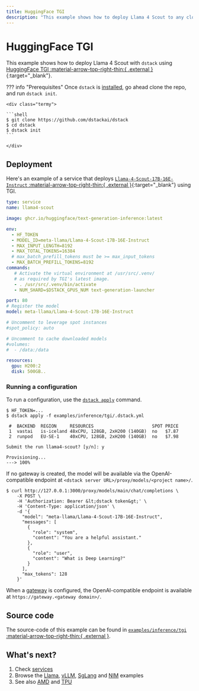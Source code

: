 ```yaml
---
title: HuggingFace TGI
description: "This example shows how to deploy Llama 4 Scout to any cloud or on-premises environment using HuggingFace TGI and dstack."
---
```


# HuggingFace TGI

This example shows how to deploy Llama 4 Scout with `dstack` using [HuggingFace TGI :material-arrow-top-right-thin:{ .external }](https://huggingface.co/docs/text-generation-inference/en/index){:target="_blank"}.

??? info "Prerequisites"
    Once `dstack` is [installed](https://dstack.ai/docs/installation), go ahead clone the repo, and run `dstack init`.

    <div class="termy">
 
    ```shell
    $ git clone https://github.com/dstackai/dstack
    $ cd dstack
    $ dstack init
    ```
 
    </div>

## Deployment

Here's an example of a service that deploys [`Llama-4-Scout-17B-16E-Instruct` :material-arrow-top-right-thin:{ .external }](https://huggingface.co/meta-llama/Llama-4-Scout-17B-16E-Instruct){:target="_blank"} using TGI.

<div editor-title="examples/inference/tgi/.dstack.yml">

```yaml
type: service
name: llama4-scout

image: ghcr.io/huggingface/text-generation-inference:latest

env:
  - HF_TOKEN
  - MODEL_ID=meta-llama/Llama-4-Scout-17B-16E-Instruct
  - MAX_INPUT_LENGTH=8192
  - MAX_TOTAL_TOKENS=16384
  # max_batch_prefill_tokens must be >= max_input_tokens
  - MAX_BATCH_PREFILL_TOKENS=8192
commands:
   # Activate the virtual environment at /usr/src/.venv/ 
   # as required by TGI's latest image.
   - . /usr/src/.venv/bin/activate
   - NUM_SHARD=$DSTACK_GPUS_NUM text-generation-launcher

port: 80
# Register the model
model: meta-llama/Llama-4-Scout-17B-16E-Instruct

# Uncomment to leverage spot instances
#spot_policy: auto

# Uncomment to cache downloaded models
#volumes:
#  - /data:/data

resources:
  gpu: H200:2
  disk: 500GB..
```
</div>

### Running a configuration

To run a configuration, use the [`dstack apply`](https://dstack.ai/docs/reference/cli/dstack/apply.md) command. 

<div class="termy">

```shell
$ HF_TOKEN=...
$ dstack apply -f examples/inference/tgi/.dstack.yml

 #  BACKEND  REGION     RESOURCES                      SPOT PRICE   
 1  vastai   is-iceland 48xCPU, 128GB, 2xH200 (140GB)  no   $7.87   
 2  runpod   EU-SE-1    40xCPU, 128GB, 2xH200 (140GB)  no   $7.98 

Submit the run llama4-scout? [y/n]: y

Provisioning...
---> 100%
```
</div>

If no gateway is created, the model will be available via the OpenAI-compatible endpoint 
at `<dstack server URL>/proxy/models/<project name>/`.

<div class="termy">

```shell
$ curl http://127.0.0.1:3000/proxy/models/main/chat/completions \
    -X POST \
    -H 'Authorization: Bearer &lt;dstack token&gt;' \
    -H 'Content-Type: application/json' \
    -d '{
      "model": "meta-llama/Llama-4-Scout-17B-16E-Instruct",
      "messages": [
        {
          "role": "system",
          "content": "You are a helpful assistant."
        },
        {
          "role": "user",
          "content": "What is Deep Learning?"
        }
      ],
      "max_tokens": 128
    }'
```

</div>

When a [gateway](https://dstack.ai/docs/concepts/gateways.md) is configured, the OpenAI-compatible endpoint 
is available at `https://gateway.<gateway domain>/`.

## Source code

The source-code of this example can be found in 
[`examples/inference/tgi` :material-arrow-top-right-thin:{ .external }](https://github.com/dstackai/dstack/blob/master/examples/inference/tgi).

## What's next?

1. Check [services](https://dstack.ai/docs/services)
2. Browse the [Llama](https://dstack.ai/examples/llms/llama/), [vLLM](https://dstack.ai/examples/inference/vllm/), [SgLang](https://dstack.ai/examples/inference/sglang/) and [NIM](https://dstack.ai/examples/inference/nim/) examples
3. See also [AMD](https://dstack.ai/examples/accelerators/amd/) and
   [TPU](https://dstack.ai/examples/accelerators/tpu/)

